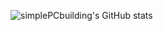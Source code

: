 ![simplePCbuilding's GitHub stats](https://github-readme-stats.vercel.app/api?username=simplePCBuilding&show_icons=true&theme=gruvbox)
